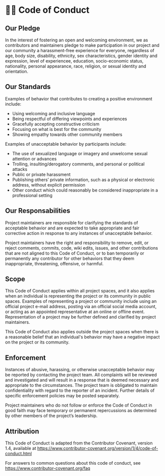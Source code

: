 # 👨‍💻 Code of Conduct

## Our Pledge

In the interest of fostering an open and welcoming environment, we as 
contributors and maintainers pledge to make participation in our 
project and our community a harassment-free experience for everyone, 
regardless of age, body size, disability, ethnicity, sex characteristics, 
gender identity and expression, level of experiencee, education, 
socio-economic status, nationality, personal appearance, race, religion, 
or sexual identity and orientation. 

## Our Standards

Examples of behavior that contributes to creating a positive environment 
include:

- Using welcoming and inclusive language
- Being respectful of differing viewpoints and experiences
- Gracefully accepting constructive criticism
- Focusing on what is best for the community
- Showing empathy towards other community members

Examples of unacceptable behavior by participants include:

- The use of sexualized language or imagery and unwelcome sexual attention 
  or advances
- Trolling, insulting/derogatory comments, and personal or political attacks
- Public or private harassment
- Publishing others’ private information, 
  such as a physical or electronic address, without explicit permission
- Other conduct which could reasonably be considered inappropriate 
  in a professional setting

## Our Responsabilities

Project maintainers are responsible for clarifying the standards 
of acceptable behavior and are expected to take appropriate and 
fair corrective action in response to any instances of unacceptable behavior.

Project maintainers have the right and responsibility to remove, edit, 
or reject comments, commits, code, wiki edits, issues, and other contributions 
that are not aligned to this Code of Conduct, or to ban temporarily or 
permanently any contributor for other behaviors that they deem inappropriate, 
threatening, offensive, or harmful.

## Scope 

This Code of Conduct applies within all project spaces, 
and it also applies when an individual is representing the project 
or its community in public spaces. 
Examples of representing a project or community include using 
an official project e-mail address, posting via an official 
social media account, or acting as an appointed representative 
at an online or offline event. 
Representation of a project may be further defined and clarified by 
project maintainers.

This Code of Conduct also applies outside the project spaces when there is 
a reasonable belief that an individual's behavior may have a negative impact 
on the project or its community.

## Enforcement

Instances of abusive, harassing, or otherwise unacceptable behavior 
may be reported by contacting the project team. 
All complaints will be reviewed and investigated and will result in a response 
that is deemed necessary and appropriate to the circumstances. 
The project team is obligated to maintain confidentiality with regard 
to the reporter of an incident. 
Further details of specific enforcement policies may be posted separately.

Project maintainers who do not follow or enforce the Code of Conduct 
in good faith may face temporary or permanent repercussions as determined 
by other members of the project’s leadership.

## Attribution

This Code of Conduct is adapted from the Contributor Covenant, version 1.4, 
available at 
https://www.contributor-covenant.org/version/1/4/code-of-conduct.html

For answers to common questions about this code of conduct, 
see https://www.contributor-covenant.org/faq
